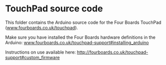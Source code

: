 # TouchPad source code

This folder contains the Arduino source code for the Four Boards TouchPad (www.fourboards.co.uk/touchpad).

Make sure you have installed the Four Boards hardware definitions in the Arduino: www.fourboards.co.uk/touchpad-support#installing_arduino

Instructions on use available here: http://fourboards.co.uk/touchpad-support#custom_firmware

